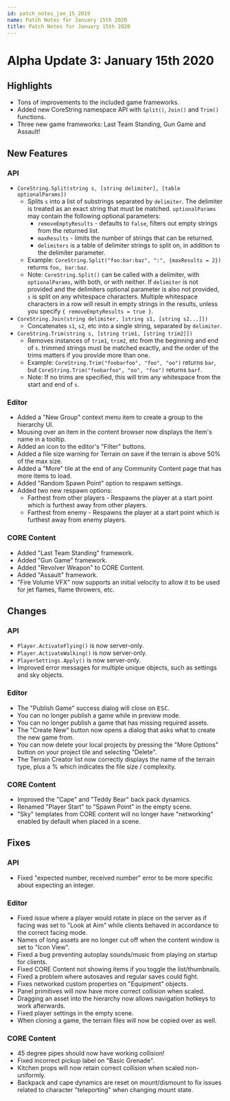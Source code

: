 ```yaml
---
id: patch_notes_jan_15_2019
name: Patch Notes for January 15th 2020
title: Patch Notes for January 15th 2020
---
```


# Alpha Update 3: January 15th 2020

## Highlights

- Tons of improvements to the included game frameworks.
- Added new CoreString namespace API with `Split()`, `Join()` and `Trim()` functions.
- Three new game frameworks: Last Team Standing, Gun Game and Assault!

## New Features

### API

- `CoreString.Split(string s, [string delimiter], [table optionalParams])`
    - Splits `s` into a list of substrings separated by `delimiter`. The delimiter is treated as an exact string that must be matched. `optionalParams` may contain the following optional parameters:
        - `removeEmptyResults` - defaults to `false`, filters out empty strings from the returned list.
        - `maxResults` - limits the number of strings that can be returned.
        - `delimiters` is a table of delimiter strings to split on, in addition to the delimiter parameter.
    - Example: `CoreString.Split("foo:bar:baz", ":", {maxResults = 2})` returns `foo, bar:baz`.
    - Note: `CoreString.Split()` can be called with a delimiter, with `optionalParams`, with both, or with neither. If `delimiter` is not provided and the delimiters optional parameter is also not provided, `s` is split on any whitespace characters. Multiple whitespace characters in a row will result in empty strings in the results, unless you specify `{ removeEmptyResults = true }`.
- `CoreString.Join(string delimiter, [string s1, [string s2...]])`
    - Concatenates `s1`, `s2`, etc into a single string, separated by `delimiter`.
- `CoreString.Trim(string s, [string trim1, [string trim2]])`
    - Removes instances of `trim1`, `trim2`, etc from the beginning and end of `s`. trimmed strings must be matched exactly, and the order of the trims matters if you provide more than one.
    - Example: `CoreString.Trim("foobarfoo", "foo", "oo")` returns `bar`, but `CoreString.Trim("foobarfoo", "oo", "foo")` returns `barf`.
    - Note: If no trims are specified, this will trim any whitespace from the start and end of `s`.

### Editor

- Added a "New Group" context menu item to create a group to the hierarchy UI.
- Mousing over an item in the content browser now displays the item's name in a tooltip.
- Added an icon to the editor's "Filter" buttons.
- Added a file size warning for Terrain on save if the terrain is above 50% of the max size.
- Added a "More" tile at the end of any Community Content page that has more items to load.
- Added "Random Spawn Point" option to respawn settings.
- Added two new respawn options:
    - Farthest from other players - Respawns the player at a start point which is furthest away from other players.
    - Farthest from enemy - Respawns the player at a start point which is furthest away from enemy players.

### CORE Content

- Added "Last Team Standing" framework.
- Added "Gun Game" framework.
- Added "Revolver Weapon" to CORE Content.
- Added "Assault" framework.
- "Fire Volume VFX" now supports an initial velocity to allow it to be used for jet flames, flame throwers, etc.

## Changes

### API

- `Player.ActivateFlying()` is now server-only.
- `Player.ActivateWalking()` is now server-only.
- `PlayerSettings.Apply()` is now server-only.
- Improved error messages for multiple unique objects, such as settings and sky objects.

### Editor

- The "Publish Game" success dialog will close on <kbd>ESC</kbd>.
- You can no longer publish a game while in preview mode.
- You can no longer publish a game that has missing required assets.
- The "Create New" button now opens a dialog that asks what to create the new game from.
- You can now delete your local projects by pressing the "More Options" button on your project tile and selecting "Delete".
- The Terrain Creator list now correctly displays the name of the terrain type, plus a % which indicates the file size / complexity.

### CORE Content

- Improved the "Cape" and "Teddy Bear" back pack dynamics.
- Renamed "Player Start" to "Spawn Point" in the empty scene.
- "Sky" templates from CORE content will no longer have "networking" enabled by default when placed in a scene.

## Fixes

### API

- Fixed "expected number, received number" error to be more specific about expecting an integer.

### Editor

- Fixed issue where a player would rotate in place on the server as if facing was set to "Look at Aim" while clients behaved in accordance to the correct facing mode.
- Names of long assets are no longer cut off when the content window is set to "Icon View".
- Fixed a bug preventing autoplay sounds/music from playing on startup for clients.
- Fixed CORE Content not showing items if you toggle the list/thumbnails.
- Fixed a problem where autosaves and regular saves could fight.
- Fixes networked custom properties on "Equipment" objects.
- Panel primitives will now have more correct collision when scaled.
- Dragging an asset into the hierarchy now allows navigation hotkeys to work afterwards.
- Fixed player settings in the empty scene.
- When cloning a game, the terrain files will now be copied over as well.

### CORE Content

- 45 degree pipes should now have working collision!
- Fixed incorrect pickup label on "Basic Grenade".
- Kitchen props will now retain correct collision when scaled non-uniformly.
- Backpack and cape dynamics are reset on mount/dismount to fix issues related to character "teleporting" when changing mount state.